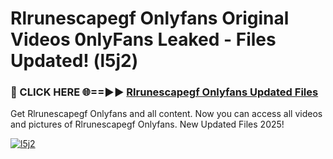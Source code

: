 # Rlrunescapegf Onlyfans Original Videos 0nlyFans Leaked - Files Updated! (l5j2)

<h3>🔴 CLICK HERE 🌐==►► <a href="https://tinyurl.com/2jnfzry5" rel="nofollow">Rlrunescapegf Onlyfans Updated Files</a></h3>

Get Rlrunescapegf Onlyfans and all content. Now you can access all videos and pictures of Rlrunescapegf Onlyfans. New Updated Files 2025!

[![l5j2](https://i.imgur.com/GyGTBgg.gif)](https://tinyurl.com/2jnfzry5)
